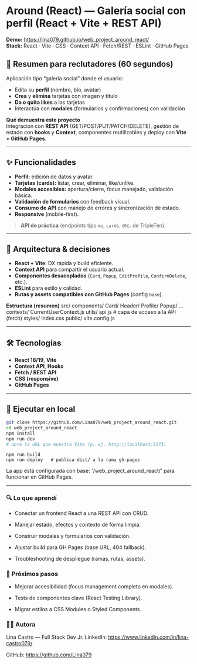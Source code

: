 # Around (React) — Galería social con perfil (React + Vite + REST API)

**Demo:** https://lina079.github.io/web_project_around_react/  
**Stack:** React · Vite · CSS · Context API · Fetch/REST · ESLint · GitHub Pages

## 🧭 Resumen para reclutadores (60 segundos)
Aplicación tipo “galería social” donde el usuario:
- Edita su **perfil** (nombre, bio, avatar)
- **Crea** y **elimina** tarjetas con imagen y título
- **Da o quita likes** a las tarjetas
- Interactúa con **modales** (formularios y confirmaciones) con validación

**Qué demuestra este proyecto**  
Integración con **REST API** (GET/POST/PUT/PATCH/DELETE), gestión de estado con **hooks** y **Context**, componentes reutilizables y deploy con **Vite + GitHub Pages**.

---

## ✨ Funcionalidades
- **Perfil:** edición de datos y avatar.
- **Tarjetas (cards):** listar, crear, eliminar, like/unlike.
- **Modales accesibles:** apertura/cierre, focus manejado, validación básica.
- **Validación de formularios** con feedback visual.
- **Consumo de API** con manejo de errores y sincronización de estado.
- **Responsive** (mobile-first).

> **API de práctica** (endpoints tipo `me`, `cards`, etc. de TripleTen).

---

## 🧱 Arquitectura & decisiones
- **React + Vite**: DX rápida y build eficiente.  
- **Context API** para compartir el usuario actual.  
- **Componentes desacoplados** (`Card`, `Popup`, `EditProfile`, `ConfirmDelete`, etc.).  
- **ESLint** para estilo y calidad.  
- **Rutas y assets compatibles con GitHub Pages** (config `base`).

**Estructura (resumen)**
src/
components/
Card/
Header/
Profile/
Popup/
...
contexts/
CurrentUserContext.js
utils/
api.js # capa de acceso a la API (fetch)
styles/
index.css
public/
vite.config.js


---

## 🛠️ Tecnologías
- **React 18/19**, **Vite**
- **Context API**, **Hooks**
- **Fetch / REST API**
- **CSS (responsive)**
- **GitHub Pages**

---

## 🚀 Ejecutar en local
```bash
git clone https://github.com/Lina079/web_project_around_react.git
cd web_project_around_react
npm install
npm run dev
# abre la URL que muestra Vite (p. ej. http://localhost:5173)
```
```
npm run build
npm run deploy   # publica dist/ a la rama gh-pages
```

La app está configurada con base: '/web_project_around_react/' para funcionar en GitHub Pages.

---

### 🔍 Lo que aprendí

- Conectar un frontend React a una REST API con CRUD.

- Manejar estado, efectos y contexto de forma limpia.

- Construir modales y formularios con validación.

- Ajustar build para GH Pages (base URL, 404 fallback).

- Troubleshooting de despliegue (ramas, rutas, assets).

### 📌 Próximos pasos

- Mejorar accesibilidad (focus management completo en modales).

- Tests de componentes clave (React Testing Library).

- Migrar estilos a CSS Modules o Styled Components.

### 👩‍💻 Autora

Lina Castro — Full Stack Dev Jr.
LinkedIn: https://www.linkedin.com/in/lina-castro079/

GitHub: https://github.com/Lina079
